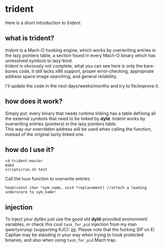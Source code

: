 # trident
Here is a short introduction to _trident_.
## what is trident?
_trident_ is a Mach-O hooking engine, which works by overwriting entries in the lazy pointers table, a section found in every Mach-O binary which has unresolved symbols to lazy-bind.
<br>
_trident_ is obviously not complete, what you can see here is only the bare-bones code, it still lacks x86 support, proper error-checking, appropriate address space image searching, and general reliability.

I'll update the code in the next days/weeks/months and try to fix/improve it.

## how does it work?
Simply put: every binary that needs runtime linking has a table defining all the external symbols that need to be linked by __dyld__. _trident_ works by overwriting entries (pointers) in the lazy pointers table.
<br>
This way our overridden address will be used when calling the function, instead of the original lazily linked one.

## how do I use it?
```
cd trident-master
make
scripts/run.sh test
```
Call the `hook` function to overwrite entries:
```
hook(const char *sym_name, void *replacement) //attach a leading underscore to sym_name!
```

## injection
To inject your _dylibs_ just use the good old __dyld__-provided environment variables, or check this cool `task_for_pid` injection from my man qwertyoruiop (supporting KJC): [inj](https://github.com/kpwn/inj).
Please note that the fucking SIP on El Capitan may be standing in your way when trying to hook protected binaries, and also when using `task_for_pid` Mach trap.
